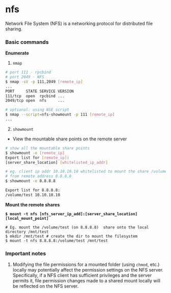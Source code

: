 # nfs

Network File System (NFS) is a networking protocol for distributed file sharing.&#x20;

### Basic commands

**Enumerate**&#x20;

1. `nmap`

```bash
# port 111 - rpcbind
# port 2049 - NFS
$ nmap -sV -p 111,2049 [remote_ip] 
...
PORT     STATE SERVICE VERSION
111/tcp  open  rpcbind ...
2049/tcp open  nfs     ...

# optional: using NSE script
$ nmap --script=nfs-showmount -p 111 [remote_ip]
...
```

2. `showmount`

* View the mountable share points on the remote server

```bash
# show all the mountable share points
$ showmount -e [remote_ip]
Export list for [remote_ip]:
[server_share_location] [whitelisted_ip_addr]

# eg. client ip addr 10.10.10.10 whitelisted to mount the share /volume/test 
# from remote address 8.8.8.8
$ showmount -e 8.8.8.8

Export list for 8.8.8.8:
/volume/test 10.10.10.10
```

**Mount the remote shares**

<pre class="language-bash"><code class="lang-bash"><strong>$ mount -t nfs [nfs_server_ip_add]:[server_share_location] [local_mount_point]
</strong>
# Eg. mount the /volume/test (on 8.8.8.8)  share onto the local directory /mnt/test
$ mkdir /mnt/test # create the dir to mount the filesystem
$ mount -t nfs 8.8.8.8:/volume/test /mnt/test
</code></pre>

### Important notes

1. Modifying the file permissions for a mounted folder (using `chmod`, etc.) locally may potentially affect the permission settings on the NFS server. Specifically, if a NFS client has sufficient privileges and the server permits it, file permission changes made to a shared mount locally will be reflected on the NFS server.


